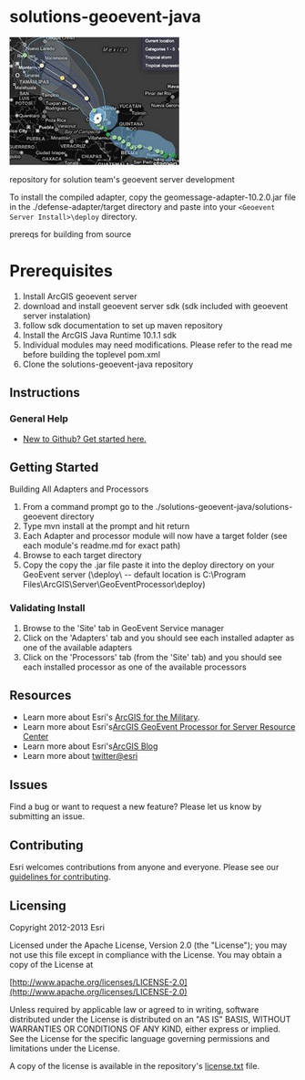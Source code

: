 solutions-geoevent-java 
====================

![Image of geomessage-adapter](images.JPG "solutions-geoevent-java")

repository for solution team's geoevent server development

To install the compiled adapter, copy the geomessage-adapter-10.2.0.jar file in the ./defense-adapter/target directory and paste into your ``<Geoevent Server Install>\deploy`` directory.

prereqs for building from source



# Prerequisites
1. Install ArcGIS geoevent server
2. download and install geoevent server sdk (sdk included with geoevent server instalation)
3. follow sdk documentation to set up maven repository
4. Install the ArcGIS Java Runtime 10.1.1 sdk
5. Individual modules may need modifications.  Please refer to the read me before building the toplevel pom.xml
6. Clone the solutions-geoevent-java repository


## Instructions

### General Help

* [New to Github? Get started here.](http://htmlpreview.github.com/?https://github.com/Esri/esri.github.com/blob/master/help/esri-getting-to-know-github.html)

## Getting Started


Building All Adapters and Processors
 
1. From a command prompt go to the ./solutions-geoevent-java/solutions-geoevent directory
2. Type mvn install at the prompt and hit return
3. Each Adapter and processor module will now have a target folder (see each module's readme.md for exact path)
3. Browse to each target directory 
4. Copy the copy the .jar file paste it into the deploy directory on your GeoEvent server (<GeoEventServer install location>\deploy\ -- default location is C:\Program Files\ArcGIS\Server\GeoEventProcessor\deploy)
 
### Validating Install
 
1. Browse to the 'Site' tab in GeoEvent Service manager
2. Click on the 'Adapters' tab and you should see each installed adapter as one of the available adapters
3. Click on the 'Processors' tab (from the 'Site' tab) and you should see each installed processor as one of the available processors

## Resources

* Learn more about Esri's [ArcGIS for the Military](http://solutions.arcgis.com/military/).
* Learn more about Esri's[ArcGIS GeoEvent Processor for Server Resource Center](http://pro.arcgis.com/share/geoevent-processor/)
* Learn more about Esri's[ArcGIS Blog](http://blogs.esri.com/esri/arcgis/)
* Learn more about [twitter@esri](http://twitter.com/esri)

## Issues

Find a bug or want to request a new feature?  Please let us know by submitting an issue.

## Contributing

Esri welcomes contributions from anyone and everyone. Please see our [guidelines for contributing](https://github.com/esri/contributing).

## Licensing

Copyright 2012-2013 Esri

Licensed under the Apache License, Version 2.0 (the "License");
you may not use this file except in compliance with the License.
You may obtain a copy of the License at

   [http://www.apache.org/licenses/LICENSE-2.0](http://www.apache.org/licenses/LICENSE-2.0)

Unless required by applicable law or agreed to in writing, software
distributed under the License is distributed on an "AS IS" BASIS,
WITHOUT WARRANTIES OR CONDITIONS OF ANY KIND, either express or implied.
See the License for the specific language governing permissions and
limitations under the License.

A copy of the license is available in the repository's
[license.txt](license.txt) file.
